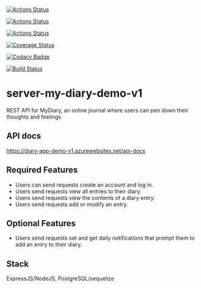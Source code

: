 [![Actions Status](https://github.com/okezieobi/server-my-diary-demo/workflows/Node.js%20CI/badge.svg)](https://github.com/okezieobi/server-my-diary-demo/Node.js%20CI)

[![Actions Status](https://github.com/okezieobi/server-my-diary-demo/workflows/codacy-coverage-reporter/badge.svg)](https://github.com/okezieobi/server-my-diary-demo/codacy-coverage-reporter)

[![Actions Status](https://github.com/okezieobi/server-my-diary-demo/workflows/Build%20and%20Deploy/badge.svg)](https://github.com/okezieobi/server-my-diary-demo/Build%20and%20Deploy)

[![Coverage Status](https://coveralls.io/repos/github/okezieobi/server-my-diary-demo/badge.svg?branch=main)](https://coveralls.io/github/okezieobi/server-my-diary-demo?branch=main)

[![Codacy Badge](https://app.codacy.com/project/badge/Grade/e2a36127ce3f408ab4428a57b7008534)](https://www.codacy.com/gh/okezieobi/server-my-diary-demo/dashboard?utm_source=github.com&amp;utm_medium=referral&amp;utm_content=okezieobi/server-my-diary-demo&amp;utm_campaign=Badge_Grade)

[![Build Status](https://travis-ci.org/okezieobi/server-my-diary-demo.svg?branch=main)](https://travis-ci.org/okezieobi/server-my-diary-demo)

# server-my-diary-demo-v1
REST API for MyDiary, an online journal where users can pen down their thoughts and feelings

## API docs
https://diary-app-demo-v1.azurewebsites.net/api-docs

## Required Features
- Users can send requests create an account and log in.
- Users send requests view all entries to their diary.
- Users send requests view the contents of a diary entry.
- Users send requests add or modify an entry.
## Optional Features
- Users send requests set and get daily notifications that prompt them to add an entry to their diary.

## Stack
ExpressJS/NodeJS, PostgreSQL/sequelize
